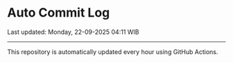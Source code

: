 # Auto Commit Log

Last updated: Monday, 22-09-2025 04:11 WIB

---

This repository is automatically updated every hour using GitHub Actions.
